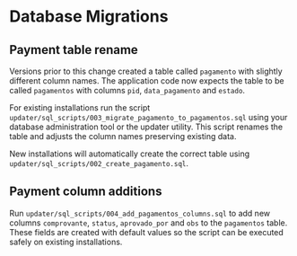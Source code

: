 # Database Migrations

## Payment table rename

Versions prior to this change created a table called `pagamento` with slightly different column names. The application code now expects the table to be called `pagamentos` with columns `pid`, `data_pagamento` and `estado`.

For existing installations run the script `updater/sql_scripts/003_migrate_pagamento_to_pagamentos.sql` using your database administration tool or the updater utility. This script renames the table and adjusts the column names preserving existing data.

New installations will automatically create the correct table using `updater/sql_scripts/002_create_pagamento.sql`.

## Payment column additions

Run `updater/sql_scripts/004_add_pagamentos_columns.sql` to add new columns `comprovante`, `status`, `aprovado_por` and `obs` to the `pagamentos` table. These fields are created with default values so the script can be executed safely on existing installations.
